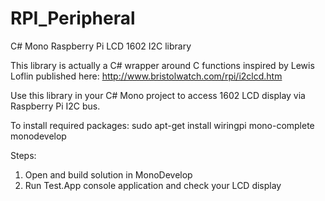 # RPI_Peripheral
C# Mono Raspberry Pi LCD 1602 I2C library

This library is actually a C# wrapper around C functions inspired by Lewis Loflin published here:
http://www.bristolwatch.com/rpi/i2clcd.htm

Use this library in your C# Mono project to access 1602 LCD display via Raspberry Pi I2C bus.

To install required packages:
sudo apt-get install wiringpi mono-complete monodevelop

Steps:
1. Open and build solution in MonoDevelop
2. Run Test.App console application and check your LCD display
